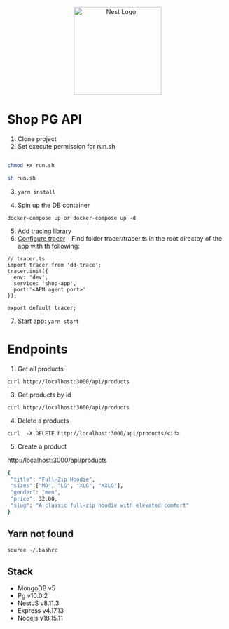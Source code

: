 <p align="center">
  <a href="http://nestjs.com/" target="blank"><img src="https://nestjs.com/img/logo-small.svg" width="200" alt="Nest Logo" /></a>
</p>

# Shop PG API

1. Clone project
2. Set execute permission for run.sh

```bash

chmod +x run.sh

sh run.sh

```

3. `yarn install`

4. Spin up the DB container

```
docker-compose up or docker-compose up -d
```

5. [Add tracing library](https://docs.datadoghq.com/tracing/trace_collection/automatic_instrumentation/dd_libraries/nodejs/)
6. [Configure tracer](https://docs.datadoghq.com/tracing/trace_collection/library_config/nodejs/#instrumentation) - Find folder tracer/tracer.ts in the root directoy of the app with th following:

```
// tracer.ts
import tracer from 'dd-trace';
tracer.init({
  env: 'dev',
  service: 'shop-app',
  port:'<APM agent port>'
});

export default tracer;
```

7. Start app: `yarn start`

# Endpoints

1. Get all products

```
curl http://localhost:3000/api/products
```

3. Get products by id

```
curl http://localhost:3000/api/products
```

4. Delete a products

```
curl  -X DELETE http://localhost:3000/api/products/<id>
```

5. Create a product

http://localhost:3000/api/products

```bash
{
 "title": "Full-Zip Hoodie",
 "sizes":["MD", "LG", "XLG", "XXLG"],
 "gender": "men",
 "price": 32.00,
 "slug": "A classic full-zip hoodie with elevated comfort"
}

```

## Yarn not found

```
source ~/.bashrc

```

## Stack

- MongoDB v5
- Pg v10.0.2
- NestJS v8.11.3
- Express v4.17.13
- Nodejs v18.15.11
